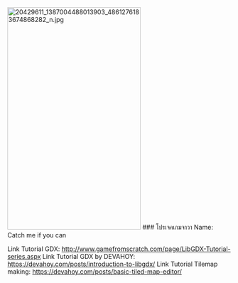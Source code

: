 <img src="https://www.picz.in.th/images/2017/10/27/20429611_1387004488013903_4861276183674868282_n.jpg" alt="20429611_1387004488013903_4861276183674868282_n.jpg" border="0" width="300" height="500" />
### โปรเจคเกมจาวา
Name: Catch me if you can

Link Tutorial GDX:  http://www.gamefromscratch.com/page/LibGDX-Tutorial-series.aspx
Link Tutorial GDX by DEVAHOY: https://devahoy.com/posts/introduction-to-libgdx/
Link Tutorial Tilemap making: https://devahoy.com/posts/basic-tiled-map-editor/

